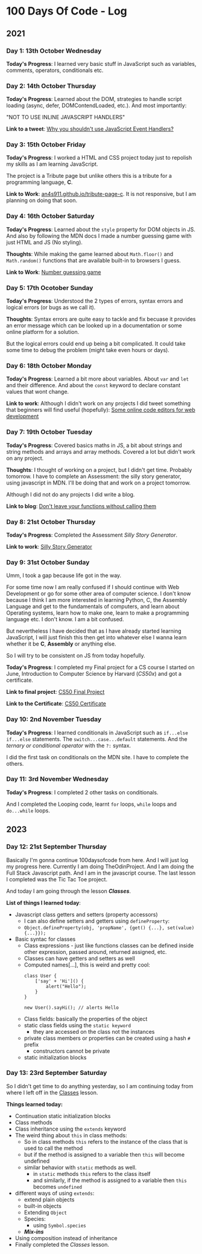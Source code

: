 # 100 Days Of Code - Log

## 2021

### Day 1: 13th October Wednesday

**Today's Progress**: I learned very basic stuff in JavaScript such as variables, comments, operators, conditionals etc.

### Day 2: 14th October Thursday

**Today's Progress**: Learned about the DOM, strategies to handle script loading (async, defer, DOMContendLoaded, etc.). And most importantly: 

"NOT TO USE INLINE JAVASCRIPT HANDLERS"

**Link to a tweet**: [Why you shouldn't use JavaScript Event Handlers?](https://twitter.com/an4s911/status/1448726492767301640)

### Day 3: 15th October Friday

**Today's Progress**: I worked a HTML and CSS project today just to repolish my skills as I am learning JavaScript. 

The project is a Tribute page but unlike others this is a tribute for a programming language, **C**.

**Link to Work**: [an4s911.github.io/tribute-page-c](https://an4s911.github.io/tribute-page-c). It is not responsive, but I am planning on doing that soon.

### Day 4: 16th October Saturday

**Today's Progress**: Learned about the `style` property for DOM objects in JS. And also by following the MDN docs I made a number guessing game with just HTML and JS (No styling).

**Thoughts**: While making the game learned about `Math.floor()` and `Math.random()` functions that are available built-in to browsers I guess.

**Link to Work**: [Number guessing game](https://an4s911.github.io/projects/number-guessing-game)

### Day 5: 17th Ocotober Sunday

**Today's Progress**: Understood the 2 types of errors, syntax errors and logical errors (or bugs as we call it).

**Thoughts**: Syntax errors are quite easy to tackle and fix becuase it provides an error message which can be looked up in a documentation or some online platform for a solution. 

But the logical errors could end up being a bit complicated. It could take some time to debug the problem (might take even hours or days). 

### Day 6: 18th October Monday

**Today's Progress**: Learned a bit more about variables. About `var` and `let` and their difference. And about the `const` keyword to declare constant values that wont change.

**Link to work**: Although I didn't work on any projects I did tweet something that beginners will find useful (hopefully): [Some online code editors for web development](https://twitter.com/an4s911/status/1450145042446827528?s=20https://twitter.com/)

### Day 7: 19th October Tuesday

**Today's Progress**: Covered basics maths in JS, a bit about strings and string methods and arrays and array methods. Covered a lot but didn't work on any project.

**Thoughts**: I thought of working on a project, but I didn't get time. Probably tomorrow. I have to complete an Assessment: the silly story generator, using javascript in MDN. I'll be doing that and work on a project tomorrow.

Although I did not do any projects I did write a blog. 

**Link to blog**: [Don't leave your functions without calling them](https://blog.anasbasheer.tech/dont-leave-your-functions)

### Day 8: 21st October Thursday

**Today's Progress**: Completed the Assessment *Silly Story Generator*.

**Link to work**: [Silly Story Generator](an4s911.github.com/projects/silly-story-generator/)

### Day 9: 31st October Sunday

Umm, I took a gap because life got in the way. 

For some time now I am really confused if I should continue with Web Development or go for some other area of computer science. I don't know because I think I am more interested in learning Python, C, the Assembly Language and get to the fundamentals of computers, and learn about Operating systems, learn how to make one, learn to make a programming language etc. I don't know. I am a bit confused.

But nevertheless I have decided that as I have already started learning JavaScript, I will just finish this then get into whatever else I wanna learn whether it be **C**, **Assembly** or anything else. 

So I will try to be consistent on JS from today hopefully.

**Today's Progress**: I completed my Final project for a CS course I started on June, Introduction to Computer Science by Harvard (*CS50x*) and got a certificate.

**Link to final project**: [CS50 Final Project](https://github.com/an4s911/cs50-final-project)

**Link to the Certificate**: [CS50 Certificate](https://certificates.cs50.io/e2a09a0a-599f-49d3-8f93-2e4240f8fed1)

### Day 10: 2nd November Tuesday

**Today's Progress**: I learned conditionals in JavaScript such as `if...else if...else` statements. The `switch...case...default` statements. And the *ternary or conditional operator* with the `?:` syntax.

I did the first task on conditionals on the MDN site. I have to complete the others.

### Day 11: 3rd November Wednesday

**Today's Progress**: I completed 2 other tasks on conditionals. 

And I completed the Looping code, learnt `for` loops, `while` loops and `do...while` loops.

<!-- **Thoughts:** I really struggled with CSS, but, overall, I feel like I am slowly getting better at it. Canvas is still new for me, but I managed to figure out some basic functionality. -->

## 2023

### Day 12: 21st September Thursday

Basically I'm gonna continue 100daysofcode from here. And I will just log my progress here. Currently I am doing TheOdinProject. And I am doing the Full Stack Javascript path. And I am in the javascript course. The last lesson I completed was the Tic Tac Toe project.

And today I am going through the lesson ***Classes***.

**List of things I learned today**:
- Javascript class getters and setters (property accessors)
    - I can also define setters and getters using `defineProperty`:
    - `Object.defineProperty(obj, 'propName', {get() {...}, set(value){...}});`
- Basic syntac for classes
    - Class expressions - just like functions classes can be defined inside other expression, passed around, returned assigned, etc.
    - Classes can have getters and setters as well
    - Computed names[...], this is weird and pretty cool:
        ```
        class User {
            ['say' + 'Hi']() {
                alert("Hello");
            }
        }
        
        new User().sayHi(); // alerts Hello
        ```
    - Class fields: basically the properties of the object
    - static class fields using the `static keyword`
        - they are accessed on the class not the instances
    - private class members or properties can be created using a hash `#` prefix
        - constructors cannot be private
    - static initialization blocks

### Day 13: 23rd September Saturday

So I didn't get time to do anything yesterday, so I am continuing today from where I left off in the [Classes](https://www.theodinproject.com/lessons/node-path-javascript-classes) lesson.

**Things learned today:**
- Continuation static initialization blocks
- Class methods
- Class inheritance using the `extends` keyword
- The weird thing about `this` in class methods:
    - So in class methods `this` refers to the instance of the class that is used to call the method
    - but if the method is assigned to a variable then `this` will become undefined
    - similar behavior with `static` methods as well.
        - in `static` methods `this` refers to the class itself
        - and similarly, if the method is assigned to a variable then `this` becomes `undefined`
- different ways of using `extends`:
    - extend plain objects
    - built-in objects
    - Extending `Object`
    - Species:
        - using `Symbol.species`
    - ***Mix-ins*** 
- Using composition instead of inheritance
- Finally completed the *Classes* lesson.
